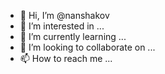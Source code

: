 - 👋 Hi, I’m @nanshakov
- 👀 I’m interested in ...
- 🌱 I’m currently learning ...
- 💞️ I’m looking to collaborate on ...
- 📫 How to reach me ...

<!---
nanshakov/nanshakov is a ✨ special ✨ repository because its `README.md` (this file) appears on your GitHub profile.
You can click the Preview link to take a look at your changes.
--->

